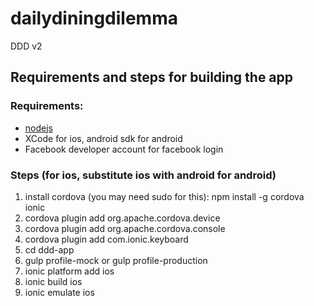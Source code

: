 # dailydiningdilemma

DDD v2

## Requirements and steps for building the app

### Requirements:
- [nodejs](http://nodejs.org/)
- XCode for ios, android sdk for android
- Facebook developer account for facebook login

### Steps (for ios, substitute ios with android for android)
1. install cordova (you may need sudo for this): npm install -g cordova ionic
2. cordova plugin add org.apache.cordova.device
3. cordova plugin add org.apache.cordova.console
4. cordova plugin add com.ionic.keyboard
5. cd ddd-app
6. gulp profile-mock or gulp profile-production 
7. ionic platform add ios
8. ionic build ios
9. ionic emulate ios

